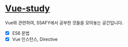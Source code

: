 # [Vue-study](https://succinct-gymnast-a8b.notion.site/Vue-js-a0010da9f2af4b3f81a86c2cc4c78d2a)
Vue와 관련하여, SSAFY에서 공부한 것들을 모아놓는 공간입니다.
- [x] ES6 문법
- [x] Vue 인스턴스, Directive

